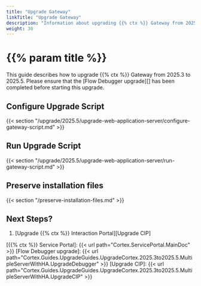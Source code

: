 ```yaml
---
title: "Upgrade Gateway"
linkTitle: "Upgrade Gateway"
description: "Information about upgrading {{% ctx %}} Gateway from 2025.3 to 2025.5."
weight: 30
---
```


# {{% param title %}}

This guide describes how to upgrade {{% ctx %}} Gateway from 2025.3 to 2025.5. Please ensure that the [Flow Debugger upgrade][] has been completed before starting this upgrade.

## Configure Upgrade Script

{{< section "/upgrade/2025.5/upgrade-web-application-server/configure-gateway-script.md" >}}

## Run Upgrade Script

{{< section "/upgrade/2025.5/upgrade-web-application-server/run-gateway-script.md" >}}

## Preserve installation files

{{< section "/preserve-installation-files.md" >}}

## Next Steps?

1. [Upgrade {{% ctx %}} Interaction Portal][Upgrade CIP]

[{{% ctx %}} Service Portal]: {{< url path="Cortex.ServicePortal.MainDoc" >}}
[Flow Debugger upgrade]: {{< url path="Cortex.Guides.UpgradeGuides.UpgradeCortex.2025.3to2025.5.MultipleServerWithHA.UpgradeDebugger" >}}
[Upgrade CIP]: {{< url path="Cortex.Guides.UpgradeGuides.UpgradeCortex.2025.3to2025.5.MultipleServerWithHA.UpgradeCIP" >}}
